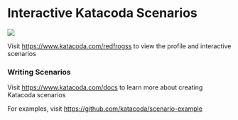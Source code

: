 # Interactive Katacoda Scenarios

[![](http://shields.katacoda.com/katacoda/redfrogss/count.svg)](https://www.katacoda.com/redfrogss "Get your profile on Katacoda.com")

Visit https://www.katacoda.com/redfrogss to view the profile and interactive scenarios

### Writing Scenarios
Visit https://www.katacoda.com/docs to learn more about creating Katacoda scenarios

For examples, visit https://github.com/katacoda/scenario-example
